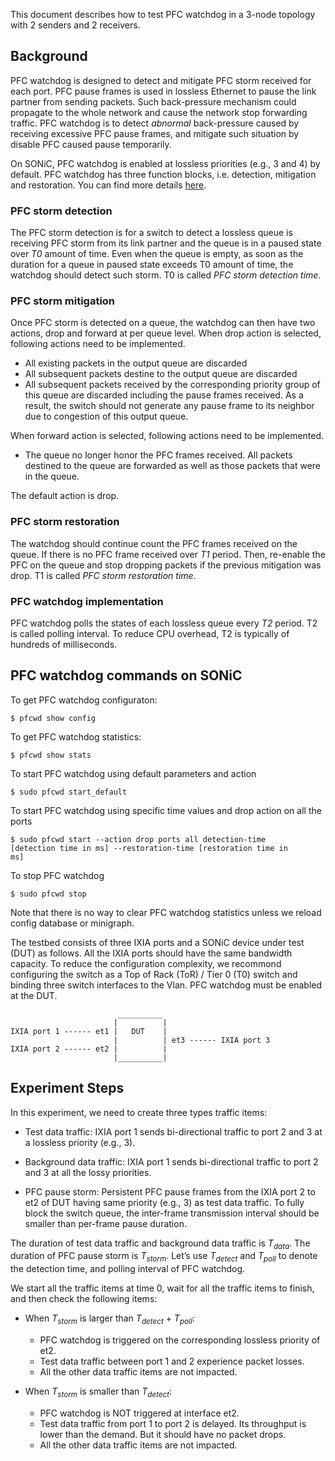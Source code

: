 This document describes how to test PFC watchdog in a 3-node topology with 2 senders and 2 receivers.

## Background
PFC watchdog is designed to detect and mitigate PFC storm received for each port. PFC pause frames is used in lossless Ethernet to pause the link partner from sending packets. Such back-pressure mechanism could propagate to the whole network and cause the network stop forwarding traffic. PFC watchdog is to detect *abnormal* back-pressure caused by receiving excessive PFC pause frames, and mitigate such situation by disable PFC caused pause temporarily.

On SONiC, PFC watchdog is enabled at lossless priorities (e.g., 3 and 4) by default. PFC watchdog has three function blocks, i.e. detection, mitigation and restoration. You can find more details [here](https://github.com/Azure/SONiC/wiki/PFC-Watchdog).

### PFC storm detection
The PFC storm detection is for a switch to detect a lossless queue is receiving PFC storm from its link partner and the queue is in a paused state over *T0* amount of time. Even when the queue is empty, as soon as the duration for a queue in paused state exceeds T0 amount of time, the watchdog should detect such storm. T0 is called *PFC storm detection time*.

### PFC storm mitigation
Once PFC storm is detected on a queue, the watchdog can then have two actions, drop and forward at per queue level. When drop action is selected, following actions need to be implemented.

* All existing packets in the output queue are discarded
* All subsequent packets destine to the output queue are discarded
* All subsequent packets received by the corresponding priority group of this queue are discarded including the pause frames received. As a result, the switch should not generate any pause frame to its neighbor due to congestion of this output queue.

When forward action is selected, following actions need to be implemented.

* The queue no longer honor the PFC frames received. All packets destined to the queue are forwarded as well as those packets that were in the queue.

The default action is drop.

### PFC storm restoration
The watchdog should continue count the PFC frames received on the queue. If there is no PFC frame received over *T1* period. Then, re-enable the PFC on the queue and stop dropping packets if the previous mitigation was drop. T1 is called *PFC storm restoration time*.

### PFC watchdog implementation
PFC watchdog polls the states of each lossless queue every *T2* period. T2 is called polling interval. To reduce CPU overhead, T2 is typically of hundreds of milliseconds.

## PFC watchdog commands on SONiC
To get PFC watchdog configuraton:

<code>$ pfcwd show config</code>

To get PFC watchdog statistics:

<code>$ pfcwd show stats</code>

To start PFC watchdog using default parameters and action

<code>$ sudo pfcwd start_default</code>

To start PFC watchdog using specific time values and drop action on all the ports

<code>$ sudo pfcwd start --action drop ports all detection-time [detection time in ms] --restoration-time [restoration time in ms]</code>

To stop PFC watchdog

<code>$ sudo pfcwd stop</code>

Note that there is no way to clear PFC watchdog statistics unless we reload config database or minigraph.

The testbed consists of three IXIA ports and a SONiC device under test (DUT) as follows. All the IXIA ports should have the same bandwidth capacity. To reduce the configuration complexity, we recommond configuring the switch as a Top of Rack (ToR) / Tier 0 (T0) switch and binding three switch interfaces to the Vlan. PFC watchdog must be enabled at the DUT.

```
                        __________
                       |          |
IXIA port 1 ------ et1 |   DUT    |
                       |          | et3 ------ IXIA port 3
IXIA port 2 ------ et2 |          |
                       |__________|

```

## Experiment Steps
In this experiment, we need to create three types traffic items:

- Test data traffic: IXIA port 1 sends bi-directional traffic to port 2 and 3 at a lossless priority (e.g., 3).

- Background data traffic: IXIA port 1 sends bi-directional traffic to port 2 and 3 at all the lossy priorities.

- PFC pause storm: Persistent PFC pause frames from the IXIA port 2 to et2 of DUT having same priority (e.g., 3) as test data traffic. To fully block the switch queue, the inter-frame transmission interval should be smaller than per-frame pause duration.

The duration of test data traffic and background data traffic is $T_{data}$. The duration of PFC pause storm is $T_{storm}$. Let’s use $T_{detect}$ and $T_{poll}$ to denote the detection time, and polling interval of PFC watchdog.

We start all the traffic items at time 0, wait for all the traffic items to finish, and then check the following items:

- When $T_{storm}$ is larger than $T_{detect}$ + $T_{poll}$:
  - PFC watchdog is triggered on the corresponding lossless priority of et2.
  - Test data traffic between port 1 and 2 experience packet losses.
  - All the other data traffic items are not impacted.

- When $T_{storm}$ is smaller than $T_{detect}$:
  - PFC watchdog is NOT triggered at interface et2.
  - Test data traffic from port 1 to port 2 is delayed. Its throughput is lower than the demand. But it should have no packet drops.
  - All the other data traffic items are not impacted.
